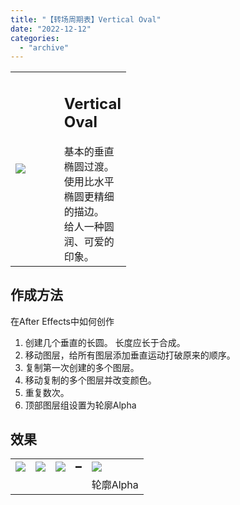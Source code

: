 ```yaml
---
title: "【转场周期表】Vertical Oval"
date: "2022-12-12"
categories: 
  - "archive"
---
```


<table style="width: 36.6876%;"><tbody><tr><td style="width: 62.9997%;"><img src="https://mir.yuelili.com/2022/12/f9df8d1a5c65e9bd5311249bf51f5209.gif"></td><td style="width: 35.3972%;"><h2 class="title_title__ceXO0">Vertical Oval</h2>基本的垂直椭圆过渡。<div></div>使用比水平椭圆更精细的描边。<div></div>给人一种圆润、可爱的印象。</td></tr></tbody></table>

## 作成方法

在After Effects中如何创作

1. 创建几个垂直的长圆。 长度应长于合成。
2. 移动图层，给所有图层添加垂直运动打破原来的顺序。
3. 复制第一次创建的多个图层。
4. 移动复制的多个图层并改变颜色。
5. 重复数次。
6. 顶部图层组设置为轮廓Alpha

## 效果

<table style="border-collapse: collapse;"><tbody><tr><td><img src="https://mir.yuelili.com/2022/12/1815fbd76de23ddb0faafd7e61533b71.gif"></td><td><img src="https://mir.yuelili.com/user/AE/mg/foxcodex/tri.png"></td><td><img src="https://mir.yuelili.com/2022/12/2abfe25a5adae7181ade4ddcf42461de.gif"></td><td>━</td><td><img src="https://mir.yuelili.com/2022/12/8e8a3a0222aca227795605e1e77152e4.gif"></td></tr><tr><td></td><td></td><td></td><td></td><td>轮廓Alpha</td></tr></tbody></table>
